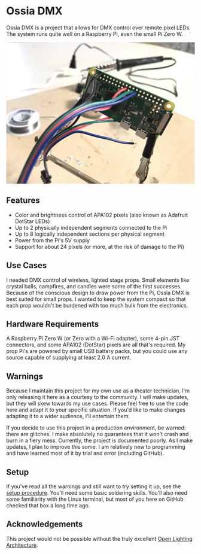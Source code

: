 # Ossia DMX

Ossia DMX is a project that allows for DMX control over remote pixel LEDs. The system runs quite well on a Raspberry Pi, even the small Pi Zero W.

![Raspberry Pi Zero W on soldering bench](pizerow_soldering.jpg "Raspberry Pi Zero W on soldering bench")

## Features

- Color and brightness control of APA102 pixels (also known as Adafruit DotStar LEDs)
- Up to 2 physically independent segments connected to the Pi
- Up to 8 logically independent sections per physical segment
- Power from the Pi's 5V supply
- Support for about 24 pixels (or more, at the risk of damage to the Pi)

## Use Cases

I needed DMX control of wireless, lighted stage props. Small elements like crystal balls, campfires, and candles were some of the first successes. Because of the conscious design to draw power from the Pi, Ossia DMX is best suited for small props. I wanted to keep the system compact so that each prop wouldn't be burdened with too much bulk from the electronics. 

## Hardware Requirements

A Raspberry Pi Zero W (or Zero with a Wi-Fi adapter), some 4-pin JST connectors, and some APA102 (DotStar) pixels are all that's required. My prop Pi's are powered by small USB battery packs, but you could use any source capable of supplying at least 2.0 A current.

## Warnings

Because I maintain this project for my own use as a theater technician, I'm only releasing it here as a courtesy to the community. I will make updates, but they will skew towards my use cases. Please feel free to use the code here and adapt it to your specific situation. If you'd like to make changes adapting it to a wider audience, I'll entertain them.

If you decide to use this project in a production environment, be warned: there are glitches. I make absolutely no guarantees that it won't crash and burn in a fiery mess. Currently, the project is documented poorly. As I make updates, I plan to improve this some. I am relatively new to programming and have learned most of it by trial and error (including GitHub).

## Setup

If you've read all the warnings and still want to try setting it up, see the [setup procedure](SETUP.md). You'll need some basic soldering skills. You'll also need some familiarity with the Linux terminal, but most of you here on GitHub checked that box a long time ago.

## Acknowledgements

This project would not be possible without the truly excellent [Open Lighting Architecture](https://www.openlighting.org/ola/).